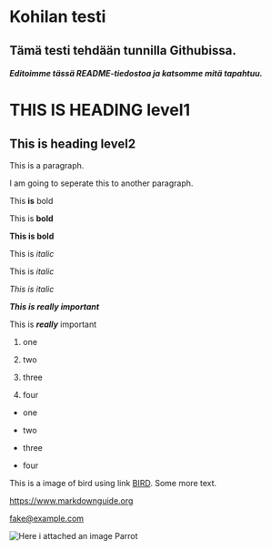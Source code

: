 # Kohilan testi
## Tämä testi tehdään tunnilla Githubissa.
##### Editoimme tässä README-tiedostoa ja katsomme mitä tapahtuu.
THIS IS HEADING level1
========
This is heading level2
------
This is a paragraph. 


I am going to seperate this to another paragraph.


This **is** bold

This is __bold__

**This is bold**

This is _italic_

This is *italic*

*This is italic*

***This is really important***

This is ***really*** important

1. one

2. two

3. three

4. four

- one

- two

- three

- four

This is a image of bird using link [BIRD](https://th.bing.com/th/id/R.00d06daad137141c6e44f55cd67e6a84?rik=kSj6NrybAOc9cQ&pid=ImgRaw&r=0). Some more text.

<https://www.markdownguide.org>

<fake@example.com>

![Here i attached an image](https://i.pinimg.com/736x/04/20/92/042092438f621aea7c39f6b26d866b48--parrots-parakeets.jpg) Parrot
